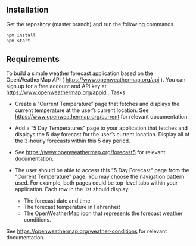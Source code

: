 ## Installation

Get the repository (master branch) and run the following commands.

```bash
npm install
npm start
```

## Requirements

To build a simple weather forecast application based on the OpenWeatherMap API
( https://www.openweathermap.org/api ). You can sign up for a free account and API key
at https://www.openweathermap.org/appid .
Tasks
 - Create a “Current Temperature” page that fetches and displays the current temperature
at the user’s current location.
See https://www.openweathermap.org/current for relevant documentation.

- Add a “5 Day Temperatures” page to your application that fetches and displays the 5 day
forecast for the user’s current location. Display all of the 3-hourly forecasts within this 5
day period.

- See https://www.openweathermap.org/forecast5 for relevant documentation.

- The user should be able to access this "5 Day Forecast" page from the "Current
Temperature" page. You may choose the navigation pattern used. For example, both
pages could be top-level tabs within your application.
Each row in the list should display:
    - The forecast date and time
    - The forecast temperature in Fahrenheit
    - The OpenWeatherMap icon that represents the forecast weather conditions.

See https://openweathermap.org/weather-conditions for relevant documentation.
